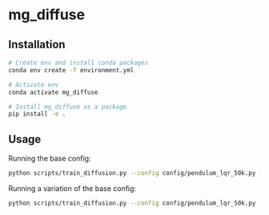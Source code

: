 # mg_diffuse


## Installation

```bash
# Create env and install conda packages
conda env create -f environment.yml

# Activate env
conda activate mg_diffuse

# Install mg_diffuse as a package
pip install -e .
```

## Usage

Running the base config:
```bash
python scripts/train_diffusion.py --config config/pendulum_lqr_50k.py --dataset pendulum_lqr_50k
```

Running a variation of the base config:
```bash
python scripts/train_diffusion.py --config config/pendulum_lqr_50k.py --dataset pendulum_lqr_50k --variation <variation_name>
```

